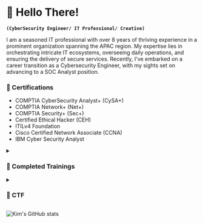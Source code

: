 # 👾 Hello There!

**`(CyberSecurity Engineer/ IT Professional/ Creative) `**

I am a seasoned IT professional with over 8 years of thriving experience in a prominent organization spanning the APAC region. My expertise lies in orchestrating intricate IT ecosystems, overseeing daily operations, and ensuring the delivery of secure services. Recently, I've embarked on a career transition as a Cybersecurity Engineer, with my sights set on advancing to a SOC Analyst position.

### 📝 Certifications 

 - COMPTIA CyberSecurity Analyst+ (CySA+)
 - COMPTIA Network+ (Net+)
 - COMPTIA Security+ (Sec+)
 - Certified Ethical Hacker (CEH)
 - ITILv4 Foundation
 - Cisco Certified Network Associate (CCNA)
 - IBM Cyber Security Analyst

<details>
 <summary><h3>🔩 Completed Trainings</h3></summary>
 
 - [Cloud Fundamentals](https://api.immersivelabs.online/share/achievements/a503e4cb792647dfcfeabd7966c3d797)
 - [OWASP Top 10](https://api.immersivelabs.online/share/achievements/86b4dd89a7697186d4e55126dcf4b754)
 - [Introduction to Cryptography](https://api.immersivelabs.online/share/achievements/46a6bab1ac29b24b803754a3924c5b92)
 - [Secure Fundamentals](https://api.immersivelabs.online/share/achievements/bb0a560513dd5ccfbfa20e3e447c7af1)
 - [CVEs (Threat Hunting)](https://api.immersivelabs.online/share/achievements/fd71c5c3e30600ff412eab9f5bb850ff)
 - [Secure Fundamentals](https://api.immersivelabs.online/share/achievements/bb0a560513dd5ccfbfa20e3e447c7af1)
 - [Splunk](https://api.immersivelabs.online/share/achievements/00c9833858bcc52270826e1488bd2b40)
 - [Web Log Analysis](https://api.immersivelabs.online/share/achievements/e6fbb786f7d48b3af06cf4d415c7924d)
 - [Log Analysis](https://api.immersivelabs.online/share/achievements/3e56a12e5e884fd29ed35293782b23a8)
 - [Powershell](https://api.immersivelabs.online/share/achievements/ad30896c8b9f2058568de3295373e29c)
 - [Incident Response](https://api.immersivelabs.online/share/achievements/bc4b2d942f2b161c603bab0422d66b4c)
 - [Introduction to Windows Exploitation](https://api.immersivelabs.online/share/achievements/99b9d87106fba0e3f8572b220fe537a5)
 - [Windows Exploitation](https://api.immersivelabs.online/share/achievements/fccfe768cffb17cb3fb6f65f7796b509)
 - [Introduction to Networking](https://api.immersivelabs.online/share/achievements/62116fc1f1dac8a59d817be3ab880cb6)
 - [Networking](https://api.immersivelabs.online/share/achievements/4d100e550f19996de6b9dba942742dde)
 - [Interactive Regular Expressions](https://api.immersivelabs.online/share/achievements/7711816f3edb34e0c213d51555813994)
 - [Encoding](https://api.immersivelabs.online/share/achievements/7ed95a4dd6dda40ed6aceffed6e1163c)
 - [Windows Concepts](https://api.immersivelabs.online/share/achievements/dca4b66f3dc0ac6c5c4d09de14264ffa)
 - [Linux Command Line](https://immersivelabs.online/share/achievement/c313f7a3ad61325b362c122380cbd022)
 - [Introduction to Incident Response](https://api.immersivelabs.online/share/achievements/c547ecd6baec472bcdaaba66b109f91b)
 - [Persistence](https://api.immersivelabs.online/share/achievements/a9b5c71aaa31d6206f02b881d78c3354)
 
</details>
<details>
 <summary><h3> 🚩 CTF</h3></summary>
 
 - [World Cup Special](https://api.immersivelabs.online/share/achievements/4b2a14b9daa9c2e3457fefac2ed422da)
   
</details>

![Kim's GitHub stats](https://github-readme-stats.vercel.app/api?username=m11rym&theme=cobalt&show_icons=true)
